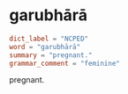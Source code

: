 # garubhārā

``` toml
dict_label = "NCPED"
word = "garubhārā"
summary = "pregnant."
grammar_comment = "feminine"
```

pregnant.

